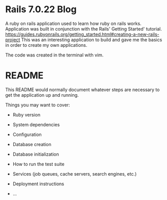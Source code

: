 # Rails 7.0.22 Blog

A ruby on rails application used to learn how ruby on rails works. Application was built in conjunction with the Rails' Getting Started' tutorial. https://guides.rubyonrails.org/getting_started.html#creating-a-new-rails-project 
This was an interesting application to build and gave me the basics in order to create my own applications.

The code was created in the terminal with vim.


# README

This README would normally document whatever steps are necessary to get the
application up and running.

Things you may want to cover:

* Ruby version

* System dependencies

* Configuration

* Database creation

* Database initialization

* How to run the test suite

* Services (job queues, cache servers, search engines, etc.)

* Deployment instructions

* ...
